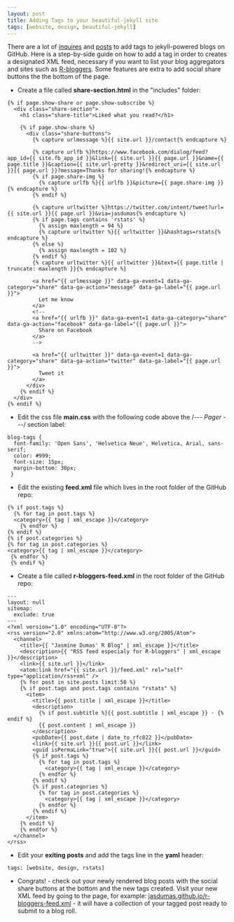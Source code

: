 ```yaml
---
layout: post
title: Adding Tags to your beautiful-jekyll site
tags: [website, design, beautiful-jekyll]
---
```



There are a lot of [inquires](http://pavdmyt.com/how-to-implement-tags-at-jekyll-website/) and [posts](http://charliepark.org/tags-in-jekyll/) to add tags to jekyll-powered blogs on GitHub. Here is a step-by-side guide on how to add a tag in order to creates a designated XML feed, necessary if you want to list your blog aggregators and sites such as [R-bloggers](https://www.r-bloggers.com/). Some features are extra to add social share buttons the the bottom of the page.

* Create a file called **share-section.html** in the "includes" folder:

```
{% if page.show-share or page.show-subscribe %}
  <div class="share-section">
    <h1 class="share-title">Liked what you read?</h1>

    {% if page.show-share %}
      <div class="share-buttons">
        {% capture urlmessage %}{{ site.url }}/contact{% endcapture %}

        {% capture urlfb %}https://www.facebook.com/dialog/feed?app_id={{ site.fb_app_id }}&link={{ site.url }}{{ page.url }}&name={{ page.title }}&caption={{ site.url-pretty }}&redirect_uri={{ site.url }}{{ page.url }}?message=Thanks for sharing!{% endcapture %}
        {% if page.share-img %}
          {% capture urlfb %}{{ urlfb }}&picture={{ page.share-img }}{% endcapture %}
        {% endif %}

        {% capture urltwitter %}https://twitter.com/intent/tweet?url={{ site.url }}{{ page.url }}&via=jasdumas{% endcapture %}
        {% if page.tags contains 'rstats' %}
          {% assign maxlength = 94 %}
          {% capture urltwitter %}{{ urltwitter }}&hashtags=rstats{% endcapture %}
        {% else %}
          {% assign maxlength = 102 %}
        {% endif %}
        {% capture urltwitter %}{{ urltwitter }}&text={{ page.title | truncate: maxlength }}{% endcapture %}

        <a href="{{ urlmessage }}" data-ga-event=1 data-ga-category="share" data-ga-action="message" data-ga-label="{{ page.url }}">
          Let me know
        </a>
        <!--
        <a href="{{ urlfb }}" data-ga-event=1 data-ga-category="share" data-ga-action="facebook" data-ga-label="{{ page.url }}">
          Share on Facebook
        </a>
        -->

        <a href="{{ urltwitter }}" data-ga-event=1 data-ga-category="share" data-ga-action="twitter" data-ga-label="{{ page.url }}">
          Tweet it
        </a>
      </div>
    {% endif %}
  </div>
{% endif %}
```

* Edit the css file **main.css** with the following code above the /*--- Pager ---*/ section label:

```
blog-tags {
  font-family: 'Open Sans', 'Helvetica Neue', Helvetica, Arial, sans-serif;
  color: #999;
  font-size: 15px;
  margin-bottom: 30px;
 }
```

* Edit the existing **feed.xml** file which lives in the root folder of the GitHub repo:

```
{% if post.tags %}
  {% for tag in post.tags %}
  <category>{{ tag | xml_escape }}</category>
    {% endfor %}
{% endif %}
{% if post.categories %}
{% for tag in post.categories %}
<category>{{ tag | xml_escape }}</category>
 {% endfor %}
 {% endif %}
```

* Create a file called **r-bloggers-feed.xml** in the root folder of the GitHub repo:

```
---
layout: null
sitemap:
  exclude: true
---
<?xml version="1.0" encoding="UTF-8"?>
<rss version="2.0" xmlns:atom="http://www.w3.org/2005/Atom">
  <channel>
    <title>{{ "Jasmine Dumas' R Blog" | xml_escape }}</title>
    <description>{{ "RSS feed especialy for R-bloggers" | xml_escape }}</description>
    <link>{{ site.url }}</link>
    <atom:link href="{{ site.url }}/feed.xml" rel="self" type="application/rss+xml" />
    {% for post in site.posts limit:50 %}
	{% if post.tags and post.tags contains "rstats" %}
      <item>
        <title>{{ post.title | xml_escape }}</title>
		<description>
		  {% if post.subtitle %}{{ post.subtitle | xml_escape }} - {% endif %}
		  {{ post.content | xml_escape }}
		</description>
        <pubDate>{{ post.date | date_to_rfc822 }}</pubDate>
        <link>{{ site.url }}{{ post.url }}</link>
        <guid isPermaLink="true">{{ site.url }}{{ post.url }}</guid>
		{% if post.tags %}
		  {% for tag in post.tags %}
		    <category>{{ tag | xml_escape }}</category>
		  {% endfor %}
		{% endif %}
		{% if post.categories %}
		  {% for tag in post.categories %}
		    <category>{{ tag | xml_escape }}</category>
		  {% endfor %}
		{% endif %}
      </item>
	{% endif %}
    {% endfor %}
  </channel>
</rss>
```

* Edit your **exiting posts** and add the tags line in the **yaml** header:

```
tags: [website, design, rstats]
```

* Congrats! - check out your newly rendered blog posts with the social share buttons at the bottom and the new tags created. Visit your new XML feed by going to the page, for example: [jasdumas.github.io/r-bloggers-feed.xml](http://jasdumas.github.io/r-bloggers-feed.xml) - it will have a collection of your tagged post ready to submit to a blog roll.
